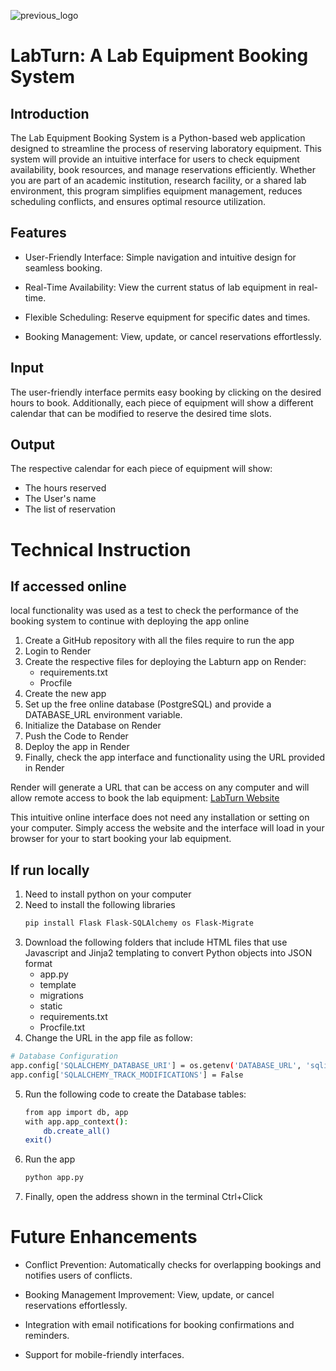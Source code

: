 ![previous_logo](https://github.com/user-attachments/assets/41fa7aed-9e84-4ca5-b3e8-152c4397d1af)

# LabTurn: A Lab Equipment Booking System

## Introduction
The Lab Equipment Booking System is a Python-based web application designed to streamline the process of reserving laboratory equipment. This system will provide an intuitive interface for users to check equipment availability, book resources, and manage reservations efficiently. Whether you are part of an academic institution, research facility, or a shared lab environment, this program simplifies equipment management, reduces scheduling conflicts, and ensures optimal resource utilization.

## Features
- User-Friendly Interface: Simple navigation and intuitive design for seamless booking.

- Real-Time Availability: View the current status of lab equipment in real-time.

- Flexible Scheduling: Reserve equipment for specific dates and times.

- Booking Management: View, update, or cancel reservations effortlessly.

## Input
The user-friendly interface permits easy booking by clicking on the desired hours to book. Additionally, each piece of equipment will show a different calendar that can be modified to reserve the desired time slots.

## Output
The respective calendar for each piece of equipment will show:
- The hours reserved
- The User's name
- The list of reservation

# Technical Instruction

## If accessed online
local functionality was used as a test to check the performance of the booking system to continue with deploying the app online

1. Create a GitHub repository with all the files require to run the app
2. Login to Render
3. Create the respective files for deploying the Labturn app on Render:
   * requirements.txt
   * Procfile
4. Create the new app
5. Set up the free online database (PostgreSQL) and provide a DATABASE_URL environment variable.
6. Initialize the Database on Render
7. Push the Code to Render
8. Deploy the app in Render
9. Finally, check the app interface and functionality using the URL provided in Render

Render will generate a URL that can be access on any computer and will allow remote access to book the lab equipment: [LabTurn Website](https://labturn-a-lab-equipment-booking-system.onrender.com)

This intuitive online interface does not need any installation or setting on your computer. Simply access the website and the interface will load in your browser for your to start booking your lab equipment.

## If run locally
1. Need to install python on your computer
2. Need to install the following libraries
    ```bash
   pip install Flask Flask-SQLAlchemy os Flask-Migrate
   ```
3. Download the following folders that include HTML files that use Javascript and Jinja2 templating to convert Python objects into JSON format
   * app.py
   * template
   * migrations
   * static
   * requirements.txt
   * Procfile.txt
4. Change the URL in the app file as follow: 

```bash
# Database Configuration
app.config['SQLALCHEMY_DATABASE_URI'] = os.getenv('DATABASE_URL', 'sqlite:///lab_equipment.db')
app.config['SQLALCHEMY_TRACK_MODIFICATIONS'] = False
```

5. Run the following code to create the Database tables:
   ```bash
   from app import db, app
   with app.app_context():
       db.create_all()
   exit()
   ```
6. Run the app
   ```bash
   python app.py
   ```
7. Finally, open the address shown in the terminal Ctrl+Click

# Future Enhancements
- Conflict Prevention: Automatically checks for overlapping bookings and notifies users of conflicts.

- Booking Management Improvement: View, update, or cancel reservations effortlessly.

- Integration with email notifications for booking confirmations and reminders.

- Support for mobile-friendly interfaces.



